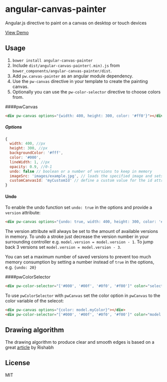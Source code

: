 angular-canvas-painter
======================

Angular.js directive to paint on a canvas on desktop or touch devices

[View Demo](http://pwambach.github.io/angular-canvas-painter/)

## Usage
1. `bower install angular-canvas-painter`
2. Include `dist/angular-canvas-painter(.min).js` from `bower_components/angular-canvas-painter/dist`.
5. Add `pw.canvas-painter` as an angular module dependency.
6. Use the `pw-canvas` directive in your template to create the painting canvas.
7. Optionally you can use the `pw-color-selector` directive to choose colors from.

####pwCanvas
```html
<div pw-canvas options="{width: 400, height: 300, color: '#ff0'}"></div>
```

##### Options

```javascript
{
  width: 400, //px
  height: 300, //px
  backgroundColor: '#fff',
  color: '#000',
  lineWidth: 1, //px
  opacity: 0.9, //0-1
  undo: false // boolean or a number of versions to keep in memory
  imageSrc: 'images/example.jpg', // loads the specified image and sets it as background image,
  customCanvasId: 'myCustomId' // define a custom value for the id attribute of the canvas element (default: 'pwCanvasMain')
}
```

#### Undo
To enable the undo function set `undo: true` in the options and provide a `version` attribute:
```html
<div pw-canvas options="{undo: true, width: 400, height: 300, color: '#ff0'}" version="model.version"></div>
```
The version attribute will always be set to the amount of available versions in memory. To undo a stroke just decrease the version number in your surrounding controller e.g. `model.version = model.version - 1`. To jump back 3 versions set `model.version = model.version - 3`.

You can set a maximum number of saved versions to prevent too much memory consumption by setting a number instead of `true` in the options, e.g. `{undo: 20}`

####pwColorSelector
```html
<div pw-color-selector="['#000', '#00f', '#0f0', '#f00']" color="selectedColor"></div>
```
To use `pwColorSelector` with `pwCanvas` set the color option in `pwCanvas` to the color variable of the selecot:
```html
<div pw-canvas options="{color: model.myColor}"></div>
<div pw-color-selector="['#000', '#00f', '#0f0', '#f00']" color="model.myColor"></div>
```

## Drawing algorithm
The drawing algorithm to produce clear and smooth edges is based on a great [article](http://codetheory.in/html5-canvas-drawing-lines-with-smooth-edges/) by Rishabh


## License
MIT
